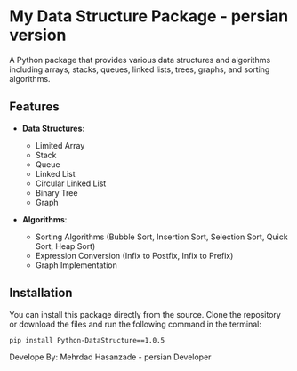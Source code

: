 # My Data Structure Package - persian version

A Python package that provides various data structures and algorithms including arrays, stacks, queues, linked lists, trees, graphs, and sorting algorithms.

## Features

- **Data Structures**:
  - Limited Array
  - Stack
  - Queue
  - Linked List
  - Circular Linked List
  - Binary Tree
  - Graph

- **Algorithms**:
  - Sorting Algorithms (Bubble Sort, Insertion Sort, Selection Sort, Quick Sort, Heap Sort)
  - Expression Conversion (Infix to Postfix, Infix to Prefix)
  - Graph Implementation

## Installation

You can install this package directly from the source. Clone the repository or download the files and run the following command in the terminal:

```bash
pip install Python-DataStructure==1.0.5

```
Develope By: Mehrdad Hasanzade - persian Developer
